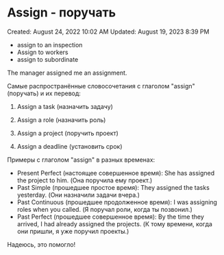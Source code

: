 # Assign - поручать

Created: August 24, 2022 10:02 AM
Updated: August 19, 2023 8:39 PM

- assign to an inspection
- Assign to workers
- assign to subordinate

The manager assigned me an assignment.

Самые распространённые словосочетания с глаголом "assign" (поручать) и их перевод:

1. Assign a task (назначить задачу)

1. Assign a role (назначить роль)

1. Assign a project (поручить проект)

1. Assign a deadline (установить срок)

Примеры с глаголом "assign" в разных временах:

- Present Perfect (настоящее совершенное время): She has assigned the project to him. (Она поручила ему проект.)
- Past Simple (прошедшее простое время): They assigned the tasks yesterday. (Они назначили задачи вчера.)
- Past Continuous (прошедшее продолженное время): I was assigning roles when you called. (Я поручал роли, когда ты позвонил.)
- Past Perfect (прошедшее совершенное время): By the time they arrived, I had already assigned the projects. (К тому времени, когда они пришли, я уже поручил проекты.)

Надеюсь, это помогло!